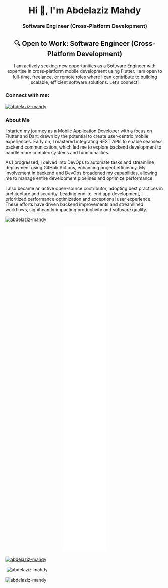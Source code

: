 <h1 align="center">Hi 👋, I'm Abdelaziz Mahdy</h1> <h3 align="center">Software Engineer (Cross-Platform Development)</h3>
<h2 align="center">🔍 Open to Work: Software Engineer (Cross-Platform Development)</h2> <p align="center">I am actively seeking new opportunities as a Software Engineer with expertise in cross-platform mobile development using Flutter. I am open to full-time, freelance, or remote roles where I can contribute to building scalable, efficient software solutions. Let’s connect!</p>
<h3 align="left">Connect with me:</h3> <p align="left"> <a href="https://linkedin.com/in/abdelaziz-mahdy" target="blank"> <img align="center" src="https://raw.githubusercontent.com/rahuldkjain/github-profile-readme-generator/master/src/images/icons/Social/linked-in-alt.svg" alt="abdelaziz-mahdy" height="30" width="40" /> </a> </p>
<h3>About Me</h3>
I started my journey as a Mobile Application Developer with a focus on Flutter and Dart, drawn by the potential to create user-centric mobile experiences. Early on, I mastered integrating REST APIs to enable seamless backend communication, which led me to explore backend development to handle more complex systems and functionalities.

As I progressed, I delved into DevOps to automate tasks and streamline deployment using GitHub Actions, enhancing project efficiency. My involvement in backend and DevOps broadened my capabilities, allowing me to manage entire development pipelines and optimize performance.

I also became an active open-source contributor, adopting best practices in architecture and security. Leading end-to-end app development, I prioritized performance optimization and exceptional user experience. These efforts have driven backend improvements and streamlined workflows, significantly impacting productivity and software quality.

<p align="left"> 
  <img src="https://komarev.com/ghpvc/?username=abdelaziz-mahdy&label=Profile%20views&color=0e75b6&style=flat" alt="abdelaziz-mahdy" /> 
</p>
<p align="center">
  <img src="https://github.com/abdelaziz-mahdy/abdelaziz-mahdy/blob/main/github-metrics.svg" alt="GitHub Metrics">
</p>

<p align="left"> 
  <a href="https://github.com/ryo-ma/github-profile-trophy">
    <img src="https://github-profile-trophy.vercel.app/?username=abdelaziz-mahdy" alt="abdelaziz-mahdy" />
  </a> 
</p>

<p>&nbsp;<img align="center" src="https://github-readme-stats.vercel.app/api?username=abdelaziz-mahdy&show_icons=true&locale=en" alt="abdelaziz-mahdy" /></p>

<p><img align="center" src="https://github-readme-streak-stats.herokuapp.com/?user=abdelaziz-mahdy&" alt="abdelaziz-mahdy" /></p>
